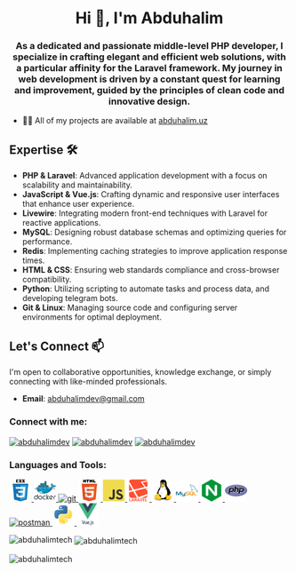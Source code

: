 <h1 align="center">Hi 👋, I'm Abduhalim</h1>
<h3 align="center">As a dedicated and passionate middle-level PHP developer, I specialize in crafting elegant and efficient web solutions, with a particular affinity for the Laravel framework. My journey in web development is driven by a constant quest for learning and improvement, guided by the principles of clean code and innovative design.</h3>


- 👨‍💻 All of my projects are available at [abduhalim.uz](abduhalim.uz)

## Expertise 🛠️

- **PHP & Laravel**: Advanced application development with a focus on scalability and maintainability.
- **JavaScript & Vue.js**: Crafting dynamic and responsive user interfaces that enhance user experience.
- **Livewire**: Integrating modern front-end techniques with Laravel for reactive applications.
- **MySQL**: Designing robust database schemas and optimizing queries for performance.
- **Redis**: Implementing caching strategies to improve application response times.
- **HTML & CSS**: Ensuring web standards compliance and cross-browser compatibility.
- **Python**: Utilizing scripting to automate tasks and process data, and developing telegram bots.
- **Git & Linux**: Managing source code and configuring server environments for optimal deployment.

## Let's Connect 📫

I'm open to collaborative opportunities, knowledge exchange, or simply connecting with like-minded professionals.

- **Email**: [abduhalimdev@gmail.com](mailto:abduhalimdev@gmail.com)

<h3 align="left">Connect with me:</h3>
<p align="left">

<a href="https://linkedin.com/in/abduhalimdev" target="blank"><img align="center" src="https://raw.githubusercontent.com/rahuldkjain/github-profile-readme-generator/master/src/images/icons/Social/linked-in-alt.svg" alt="abduhalimdev" height="30" width="40" /></a>
<a href="https://instagram.com/abduhalimdev" target="blank"><img align="center" src="https://raw.githubusercontent.com/rahuldkjain/github-profile-readme-generator/master/src/images/icons/Social/instagram.svg" alt="abduhalimdev" height="30" width="40" /></a>
<a href="https://www.youtube.com/c/abduhalimdev" target="blank"><img align="center" src="https://raw.githubusercontent.com/rahuldkjain/github-profile-readme-generator/master/src/images/icons/Social/youtube.svg" alt="abduhalimdev" height="30" width="40" /></a>

</p>

<h3 align="left">Languages and Tools:</h3>
<p align="left"> <a href="https://www.w3schools.com/css/" target="_blank" rel="noreferrer"> <img src="https://raw.githubusercontent.com/devicons/devicon/master/icons/css3/css3-original-wordmark.svg" alt="css3" width="40" height="40"/> </a> <a href="https://www.docker.com/" target="_blank" rel="noreferrer"> <img src="https://raw.githubusercontent.com/devicons/devicon/master/icons/docker/docker-original-wordmark.svg" alt="docker" width="40" height="40"/> </a> <a href="https://git-scm.com/" target="_blank" rel="noreferrer"> <img src="https://www.vectorlogo.zone/logos/git-scm/git-scm-icon.svg" alt="git" width="40" height="40"/> </a> <a href="https://www.w3.org/html/" target="_blank" rel="noreferrer"> <img src="https://raw.githubusercontent.com/devicons/devicon/master/icons/html5/html5-original-wordmark.svg" alt="html5" width="40" height="40"/> </a> <a href="https://developer.mozilla.org/en-US/docs/Web/JavaScript" target="_blank" rel="noreferrer"> <img src="https://raw.githubusercontent.com/devicons/devicon/master/icons/javascript/javascript-original.svg" alt="javascript" width="40" height="40"/> </a> <a href="https://laravel.com/" target="_blank" rel="noreferrer"> <img src="https://raw.githubusercontent.com/devicons/devicon/master/icons/laravel/laravel-plain-wordmark.svg" alt="laravel" width="40" height="40"/> </a> <a href="https://www.linux.org/" target="_blank" rel="noreferrer"> <img src="https://raw.githubusercontent.com/devicons/devicon/master/icons/linux/linux-original.svg" alt="linux" width="40" height="40"/> </a> <a href="https://www.mysql.com/" target="_blank" rel="noreferrer"> <img src="https://raw.githubusercontent.com/devicons/devicon/master/icons/mysql/mysql-original-wordmark.svg" alt="mysql" width="40" height="40"/> </a> <a href="https://www.nginx.com" target="_blank" rel="noreferrer"> <img src="https://raw.githubusercontent.com/devicons/devicon/master/icons/nginx/nginx-original.svg" alt="nginx" width="40" height="40"/> </a> <a href="https://www.php.net" target="_blank" rel="noreferrer"> <img src="https://raw.githubusercontent.com/devicons/devicon/master/icons/php/php-original.svg" alt="php" width="40" height="40"/> </a> <a href="https://postman.com" target="_blank" rel="noreferrer"> <img src="https://www.vectorlogo.zone/logos/getpostman/getpostman-icon.svg" alt="postman" width="40" height="40"/> </a> <a href="https://www.python.org" target="_blank" rel="noreferrer"> <img src="https://raw.githubusercontent.com/devicons/devicon/master/icons/python/python-original.svg" alt="python" width="40" height="40"/> </a> <a href="https://vuejs.org/" target="_blank" rel="noreferrer"> <img src="https://raw.githubusercontent.com/devicons/devicon/master/icons/vuejs/vuejs-original-wordmark.svg" alt="vuejs" width="40" height="40"/> </a> </p>

<p><img align="left" src="https://github-readme-stats.vercel.app/api/top-langs?username=abduhalimtech&show_icons=true&locale=en&layout=compact" alt="abduhalimtech" /></p>

<p>&nbsp;<img align="center" src="https://github-readme-stats.vercel.app/api?username=abduhalimtech&show_icons=true&locale=en" alt="abduhalimtech" /></p>

<p><img align="center" src="https://github-readme-streak-stats.herokuapp.com/?user=abduhalimtech&" alt="abduhalimtech" /></p>
